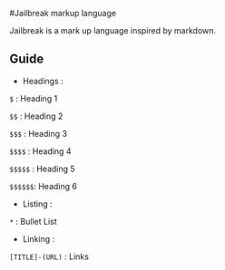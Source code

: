 #Jailbreak markup language

Jailbreak is a mark up language inspired by markdown.

## Guide

* Headings :

```$``` : Heading 1

``` $$ ``` : Heading 2

``` $$$ ``` : Heading 3

``` $$$$ ``` : Heading 4

``` $$$$$ ``` : Heading 5

``` $$$$$$ ```: Heading 6

* Listing :

```*``` : Bullet List

* Linking :

```[TITLE]-(URL)``` : Links
